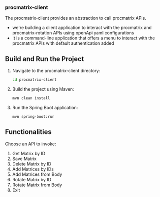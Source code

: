 ### procmatrix-client

The procmatrix-client provides an abstraction to call procmatrix APIs. 
- we're building a client application to interact with the procmatrix and procmatrix-rotation APIs using openApi yaml configurations 
- It is a command-line application that offers a menu to interact with the procmatrix APIs with default authentication added

## Build and Run the Project

1. Navigate to the procmatrix-client directory:
    ```sh
    cd procmatrix-client
    ```
2. Build the project using Maven:
    ```sh
    mvn clean install
    ```
3. Run the Spring Boot application:
    ```sh
    mvn spring-boot:run
    ```

## Functionalities

Choose an API to invoke:

1. Get Matrix by ID
2. Save Matrix
3. Delete Matrix by ID
4. Add Matrices by IDs
5. Add Matrices from Body
6. Rotate Matrix by ID
7. Rotate Matrix from Body
8. Exit
